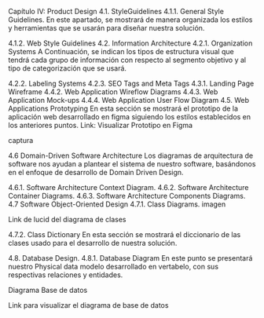 Capítulo IV: Product Design
4.1. StyleGuidelines
4.1.1. General Style Guidelines.
En este apartado, se mostrará de manera organizada los estilos y herramientas que se usarán para diseñar nuestra solución.

4.1.2. Web Style Guidelines
4.2. Information Architecture
4.2.1. Organization Systems
A Continuación, se indican los tipos de estructura visual que tendrá cada grupo de información con respecto al segmento objetivo y al tipo de categorización que se usará.

4.2.2. Labeling Systems
4.2.3. SEO Tags and Meta Tags
4.3.1. Landing Page Wireframe
4.4.2. Web Application Wireflow Diagrams
4.4.3. Web Application Mock-ups
4.4.4. Web Application User Flow Diagram
4.5. Web Applications Prototyping
En esta sección se mostrará el prototipo de la aplicación web desarrollado en figma siguiendo los estilos establecidos en los anteriores puntos. Link: Visualizar Prototipo en Figma

captura

4.6 Domain-Driven Software Architecture
Los diagramas de arquitectura de software nos ayudan a plantear el sistema de nuestro software, basándonos en el enfoque de desarrollo de Domain Driven Design.

4.6.1. Software Architecture Context Diagram.
4.6.2. Software Architecture Container Diagrams.
4.6.3. Software Architecture Components Diagrams.
4.7 Software Object-Oriented Design
4.7.1. Class Diagrams.
imagen

Link de lucid del diagrama de clases

4.7.2. Class Dictionary
En esta sección se mostrará el diccionario de las clases usado para el desarrollo de nuestra solución.

4.8. Database Design.
4.8.1. Database Diagram
En este punto se presentará nuestro Physical data modelo desarrollado en vertabelo, con sus respectivas relaciones y entidades.

Diagrama Base de datos

Link para visualizar el diagrama de base de datos